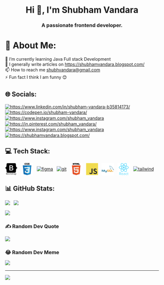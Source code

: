 <!---
Shubham-Vandara/Shubham-Vandara is a ✨ special ✨ repository because its `README.md` (this file) appears on your GitHub profile.
You can click the Preview link to take a look at your changes.
--->

<h1 align="center">Hi 👋, I'm Shubham Vandara</h1>
<h3 align="center">A passionate frontend developer.</h3>

# 💫 About Me:
🌱 I’m currently learning Java Full stack Development<br>
📝 I generally write articles on https://shubhamvandara.blogspot.com/<br>
📫 How to reach me shubhvandara@gmail.com<br>
⚡ Fun fact I think I am funny 😊

## 🌐 Socials:
<p align="left">
<a href="https://linkedin.com/in/https://www.linkedin.com/in/shubham-vandara-b35814173/" target="blank"><img align="center" src="https://cdn-icons-png.flaticon.com/512/3536/3536505.png?ga=GA1.1.79840314.1703866704&" alt="https://www.linkedin.com/in/shubham-vandara-b35814173/" height="40" width="40" /></a> &nbsp;
<a href="https://codepen.io/https://codepen.io/shubham-vandara/" target="blank"><img align="center" src="https://cdn-icons-png.flaticon.com/512/51/51767.png?ga=GA1.1.79840314.1703866704&" alt="https://codepen.io/shubham-vandara/" height="40" width="40" /></a> &nbsp;
<a href="https://instagram.com/https://www.instagram.com/shubham_vandara" target="blank"><img align="center" src="https://cdn-icons-png.flaticon.com/512/2111/2111463.png?ga=GA1.1.79840314.170386670" alt="https://www.instagram.com/shubham_vandara" height="40" width="40" /></a> &nbsp;
<a href="https://in.pinterest.com/shubham_vandara/" target="blank"><img align="center" src="https://cdn-icons-png.flaticon.com/512/220/220214.png?ga=GA1.1.79840314.1703866704&" alt="https://in.pinterest.com/shubham_vandara/" height="40" width="40" /></a> &nbsp;
<a href="https://www.quora.com/profile/Shubham-Vandara-2" target="blank"><img align="center" src="https://cdn-icons-png.flaticon.com/512/3670/3670086.png?ga=GA1.1.79840314.1703866704&" alt="https://www.instagram.com/shubham_vandara" height="40" width="40" /></a> &nbsp;
<a href="https://shubhamvandara.blogspot.com/" target="blank"><img align="center" src="https://cdn-icons-png.flaticon.com/512/3670/3670273.png?ga=GA1.1.79840314.1703866704&" alt="https://shubhamvandara.blogspot.com/" height="40" width="40" /></a> &nbsp;
</p>


## 💻 Tech Stack:
<p align="left">
<a href=https://getbootstrap.com" target="blank"><img align="center" src="https://raw.githubusercontent.com/devicons/devicon/master/icons/bootstrap/bootstrap-plain-wordmark.svg" alt="bootstrap" height="40" width="40" /></a> &nbsp;
<a href="https://www.w3schools.com/css/" target="blank"><img align="center" src="https://raw.githubusercontent.com/devicons/devicon/master/icons/css3/css3-original-wordmark.svg" alt="css3" height="40" width="40" /></a> &nbsp;
<a href="https://www.w3schools.com/css/" target="blank"><img align="center" src="https://www.vectorlogo.zone/logos/figma/figma-icon.svg" alt="figma" width="40" height="40"/></a> &nbsp;
<a href="https://git-scm.com/" target="blank" > <img align="center" src="https://www.vectorlogo.zone/logos/git-scm/git-scm-icon.svg" alt="git" width="40" height="40"/></a> &nbsp;
<a href="https://www.w3.org/html/" target="blank"> <img align="center" src="https://raw.githubusercontent.com/devicons/devicon/master/icons/html5/html5-original-wordmark.svg" alt="html5" width="40" height="40"/></a> &nbsp;
<a href="https://developer.mozilla.org/en-US/docs/Web/JavaScript" target="blank"> <img align="center" src="https://raw.githubusercontent.com/devicons/devicon/master/icons/javascript/javascript-original.svg" alt="javascript" width="40" height="40"/></a> &nbsp;
<a href="https://www.mysql.com/" target="blank" > <img align="center" src="https://raw.githubusercontent.com/devicons/devicon/master/icons/mysql/mysql-original-wordmark.svg" alt="mysql" width="40" height="40"/></a> &nbsp;
<a href="https://reactjs.org/" target="blank" ><img align="center" src="https://raw.githubusercontent.com/devicons/devicon/master/icons/react/react-original-wordmark.svg" alt="react" width="40" height="40"/></a> &nbsp;
<a href="https://tailwindcss.com/" target="blank" > <img align="center" src="https://www.vectorlogo.zone/logos/tailwindcss/tailwindcss-icon.svg" alt="tailwind" width="40" height="40"/></a> &nbsp;
</p>

## 📊 GitHub Stats:
![](https://github-readme-stats.vercel.app/api?username=shubham-vandara&theme=default&hide_border=false&include_all_commits=false&count_private=false) &nbsp;
![](https://github-readme-streak-stats.herokuapp.com/?user=shubham-vandara&theme=default&hide_border=false)<br/>

![](https://github-readme-stats.vercel.app/api/top-langs/?username=shubham-vandara&theme=default&hide_border=false&include_all_commits=false&count_private=false&layout=compact)


### ✍️ Random Dev Quote
![](https://quotes-github-readme.vercel.app/api?type=horizontal&theme=light&hide_border=false)
### 😂 Random Dev Meme
<img src='https://randommeme-five.vercel.app/' style="height: 400px;"/>

---
[![](https://visitcount.itsvg.in/api?id=shubham-vandara&icon=5&color=1)](https://visitcount.itsvg.in)

<!-- Proudly created with GPRM ( https://gprm.itsvg.in ) -->



